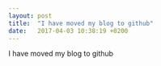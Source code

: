 ```yaml
---
layout: post
title:  "I have moved my blog to github"
date:   2017-04-03 10:38:19 +0200
---
```

I have moved my blog to github